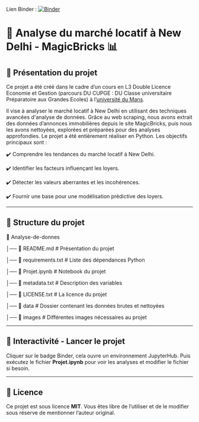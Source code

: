 Lien Binder : 
[![Binder](https://mybinder.org/badge_logo.svg)](https://mybinder.org/v2/gh/Gwezheneg/Analyse-de-donnees/main?filepath=Projet.ipynb)

# 🏡 Analyse du marché locatif à New Delhi - MagicBricks 📊

## 📌 Présentation du projet

Ce projet a été créé dans le cadre d’un cours en L3 Double Licence Economie et Gestion (parcours DU CUPGE : DU Classe universitaire Préparatoire aux Grandes Ecoles) à l’[université du Mans](https://www.univ-lemans.fr/fr/formation/catalogue-des-formations/licence-lmd-LILMD/droit-economie-gestion-0002/licence-economie-JTIUB6CP/cupge-cycle-preparatoire-aux-grandes-ecoles-JUWOKBUR.html).

Il vise à analyser le marché locatif à New Delhi en utilisant des techniques avancées d'analyse de données. Grâce au web scraping, nous avons extrait des données d’annonces immobilières depuis le site MagicBricks, puis nous les avons nettoyées, explorées et préparées pour des analyses approfondies. Le projet a été entièrement réaliser en Python.
Les objectifs principaux sont :

✔️ Comprendre les tendances du marché locatif à New Delhi.

✔️ Identifier les facteurs influençant les loyers.

✔️ Détecter les valeurs aberrantes et les incohérences.

✔️ Fournir une base pour une modélisation prédictive des loyers.

--- 

## 📂 Structure du projet
📁 Analyse-de-donnes

│── 📄 README.md           # Présentation du projet

│── 📄 requirements.txt    # Liste des dépendances Python

│── 📄 Projet.ipynb        # Notebook du projet

│── 📄 metadata.txt        # Description des variables

│── 📄 LICENSE.txt         # La licence du projet

│── 📁 data                # Dossier contenant les données brutes et nettoyées

│── 📁 images              # Différentes images nécessaires au projet

---

## 🚀 Interactivité - Lancer le projet
Cliquer sur le badge Binder, cela ouvre un environnement JupyterHub. Puis exécutez le fichier **Projet.ipynb** pour voir les analyses et modifier le fichier si besoin.

---

## 📜 Licence
Ce projet est sous licence **MIT**. Vous êtes libre de l’utiliser et de le modifier sous réserve de mentionner l’auteur original.
